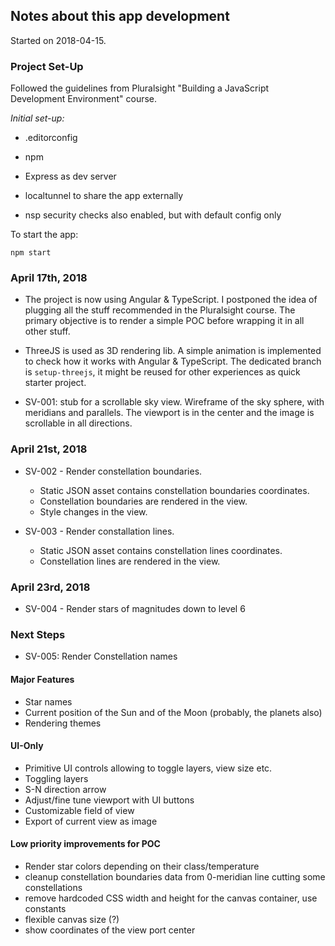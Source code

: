 ## Notes about this app development

Started on 2018-04-15.

### Project Set-Up

Followed the guidelines from Pluralsight "Building a JavaScript Development Environment" course.

_Initial set-up:_

  * .editorconfig

  * npm

  * Express as dev server

  * localtunnel to share the app externally

  * nsp security checks also enabled, but with default config only

To start the app:

    npm start

### April 17th, 2018

* The project is now using Angular & TypeScript. I postponed the idea of plugging all the stuff recommended in the Pluralsight course. The primary objective is to render a simple POC before wrapping it in all other stuff.

* ThreeJS is used as 3D rendering lib. A simple animation is implemented to check how it works with Angular & TypeScript. The dedicated branch is `setup-threejs`, it might be reused for other experiences as quick starter project.

* SV-001: stub for a scrollable sky view. Wireframe of the sky sphere, with meridians and parallels. The viewport is in the center and the image is scrollable in all directions.

### April 21st, 2018

* SV-002 - Render constellation boundaries.
  - Static JSON asset contains constellation boundaries coordinates.
  - Constellation boundaries are rendered in the view.
  - Style changes in the view.

* SV-003 - Render constallation lines.
  - Static JSON asset contains constellation lines coordinates.
  - Constellation lines are rendered in the view.

### April 23rd, 2018

* SV-004 - Render stars of magnitudes down to level 6

### Next Steps

* SV-005: Render Constellation names

#### Major Features

  * Star names
  * Current position of the Sun and of the Moon (probably, the planets also)
  * Rendering themes

#### UI-Only

  * Primitive UI controls allowing to toggle layers, view size etc.
  * Toggling layers
  * S-N direction arrow
  * Adjust/fine tune viewport with UI buttons
  * Customizable field of view
  * Export of current view as image

#### Low priority improvements for POC

  * Render star colors depending on their class/temperature
  * cleanup constellation boundaries data from 0-meridian line cutting some constellations
  * remove hardcoded CSS width and height for the canvas container, use constants
  * flexible canvas size (?)
  * show coordinates of the view port center

